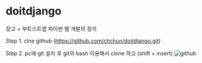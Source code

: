 # doitdjango
장고 + 부트스트랩 파이썬 웹 개발의 정석

Step 1.  clne github (https://github.com/chchun/doitdjango.git) 

Step 2.  pc에  git 설치 후  git의 bash 이용해서  clone 하고  (shift + insert) 
![github](https://user-images.githubusercontent.com/6910032/146657858-c91d0efc-2b1a-4305-abbf-5f13c0d9d31a.png)
